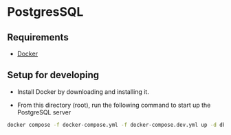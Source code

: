 # PostgresSQL

## Requirements

* [Docker](https://docs.docker.com/get-docker/)

## Setup for developing

- Install Docker by downloading and installing it.

- From this directory (root), run the following command to start up the PostgreSQL server

```sh
docker compose -f docker-compose.yml -f docker-compose.dev.yml up -d db && docker-compose logs -f
```
